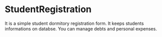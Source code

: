 # StudentRegistration

It is a simple student dormitory registration form. It keeps students informations on databse. You can manage debts and personal expenses.
